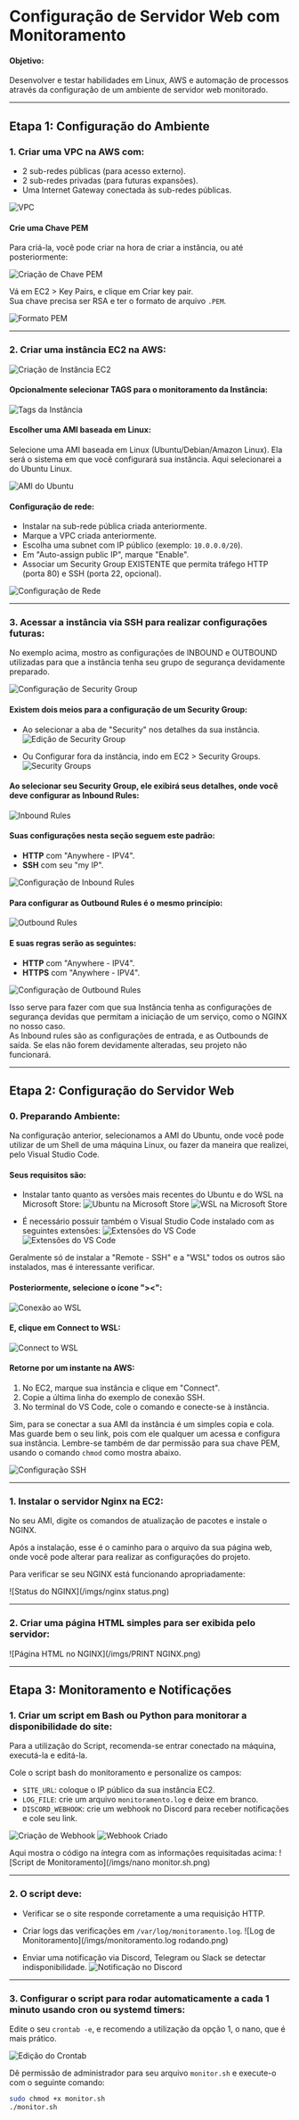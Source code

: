 # Configuração de Servidor Web com Monitoramento

#### Objetivo:
Desenvolver e testar habilidades em Linux, AWS e automação de processos através da configuração de um ambiente de servidor web monitorado.

---

## Etapa 1: Configuração do Ambiente

### 1. Criar uma VPC na AWS com:
- 2 sub-redes públicas (para acesso externo).
- 2 sub-redes privadas (para futuras expansões).
- Uma Internet Gateway conectada às sub-redes públicas.

![VPC](/imgs/vpc.png)

#### Crie uma Chave PEM
Para criá-la, você pode criar na hora de criar a instância, ou até posteriormente:

![Criação de Chave PEM](/imgs/createkeypair.png)

Vá em EC2 > Key Pairs, e clique em Criar key pair.  
Sua chave precisa ser RSA e ter o formato de arquivo `.PEM`.

![Formato PEM](/imgs/keypairs.png)

---

### 2. Criar uma instância EC2 na AWS:
![Criação de Instância EC2](/imgs/launchinstance.png)

#### Opcionalmente selecionar TAGS para o monitoramento da Instância:
![Tags da Instância](/imgs/tags.png)

#### Escolher uma AMI baseada em Linux:
Selecione uma AMI baseada em Linux (Ubuntu/Debian/Amazon Linux). Ela será o sistema em que você configurará sua instância. Aqui selecionarei a do Ubuntu Linux.

![AMI do Ubuntu](/imgs/ami.png)

#### Configuração de rede:
- Instalar na sub-rede pública criada anteriormente.
- Marque a VPC criada anteriormente.
- Escolha uma subnet com IP público (exemplo: `10.0.0.0/20`).
- Em "Auto-assign public IP", marque "Enable".
- Associar um Security Group EXISTENTE que permita tráfego HTTP (porta 80) e SSH (porta 22, opcional).

![Configuração de Rede](/imgs/networkinstance.png)

---

### 3. Acessar a instância via SSH para realizar configurações futuras:
No exemplo acima, mostro as configurações de INBOUND e OUTBOUND utilizadas para que a instância tenha seu grupo de segurança devidamente preparado.

![Configuração de Security Group](/imgs/sginstance%201.png)

#### Existem dois meios para a configuração de um Security Group:
- Ao selecionar a aba de "Security" nos detalhes da sua instância.
![Edição de Security Group](/imgs/instanceseditsg.png)

- Ou Configurar fora da instância, indo em EC2 > Security Groups.
![Security Groups](/imgs/sg.png)

#### Ao selecionar seu Security Group, ele exibirá seus detalhes, onde você deve configurar as Inbound Rules:
![Inbound Rules](/imgs/inboundrules.png)

#### Suas configurações nesta seção seguem este padrão:
- **HTTP** com "Anywhere - IPV4".
- **SSH** com seu "my IP".

![Configuração de Inbound Rules](/imgs/editinboundrules.png)

#### Para configurar as Outbound Rules é o mesmo princípio:
![Outbound Rules](/imgs/outboundrules.png)

#### E suas regras serão as seguintes:
- **HTTP** com "Anywhere - IPV4".
- **HTTPS** com "Anywhere - IPV4".

![Configuração de Outbound Rules](/imgs/editoutboundrules.png)

Isso serve para fazer com que sua Instância tenha as configurações de segurança devidas que permitam a iniciação de um serviço, como o NGINX no nosso caso.  
As Inbound rules são as configurações de entrada, e as Outbounds de saída. Se elas não forem devidamente alteradas, seu projeto não funcionará.

---

## Etapa 2: Configuração do Servidor Web

### 0. Preparando Ambiente:
Na configuração anterior, selecionamos a AMI do Ubuntu, onde você pode utilizar de um Shell de uma máquina Linux, ou fazer da maneira que realizei, pelo Visual Studio Code.

#### Seus requisitos são:
- Instalar tanto quanto as versões mais recentes do Ubuntu e do WSL na Microsoft Store:
![Ubuntu na Microsoft Store](/imgs/ubuntustore.png)
![WSL na Microsoft Store](/imgs/WSL.png)

- É necessário possuir também o Visual Studio Code instalado com as seguintes extensões:
![Extensões do VS Code](/imgs/extensoesvscode.png)
![Extensões do VS Code](/imgs/extensoesvscode2.png)

Geralmente só de instalar a "Remote - SSH" e a "WSL" todos os outros são instalados, mas é interessante verificar.

#### Posteriormente, selecione o ícone "><":
![Conexão ao WSL](/imgs/aspinhas.png)

#### E, clique em Connect to WSL:
![Connect to WSL](/imgs/connecttowsl.png)

#### Retorne por um instante na AWS:
1. No EC2, marque sua instância e clique em "Connect".
2. Copie a última linha do exemplo de conexão SSH.
3. No terminal do VS Code, cole o comando e conecte-se à instância.

Sim, para se conectar a sua AMI da instância é um simples copia e cola. Mas guarde bem o seu link, pois com ele qualquer um acessa e configura sua instância. Lembre-se também de dar permissão para sua chave PEM, usando o comando `chmod` como mostra abaixo.

![Configuração SSH](/imgs/configssh.png)

---

### 1. Instalar o servidor Nginx na EC2:
No seu AMI, digite os comandos de atualização de pacotes e instale o NGINX.

Após a instalação, esse é o caminho para o arquivo da sua página web, onde você pode alterar para realizar as configurações do projeto.

Para verificar se seu NGINX está funcionando apropriadamente:

![Status do NGINX](/imgs/nginx status.png)

---

### 2. Criar uma página HTML simples para ser exibida pelo servidor:
![Página HTML no NGINX](/imgs/PRINT NGINX.png)

---

## Etapa 3: Monitoramento e Notificações

### 1. Criar um script em Bash ou Python para monitorar a disponibilidade do site:
Para a utilização do Script, recomenda-se entrar conectado na máquina, executá-la e editá-la.

Cole o script bash do monitoramento e personalize os campos:
- `SITE_URL`: coloque o IP público da sua instância EC2.
- `LOG_FILE`: crie um arquivo `monitoramento.log` e deixe em branco.
- `DISCORD_WEBHOOK`: crie um webhook no Discord para receber notificações e cole seu link.

![Criação de Webhook](/imgs/criarwebhook.png)
![Webhook Criado](/imgs/webhookcriado.png)

Aqui mostra o código na íntegra com as informações requisitadas acima:
![Script de Monitoramento](/imgs/nano monitor.sh.png)

---

### 2. O script deve:
- Verificar se o site responde corretamente a uma requisição HTTP.
- Criar logs das verificações em `/var/log/monitoramento.log`.
![Log de Monitoramento](/imgs/monitoramento.log rodando.png)

- Enviar uma notificação via Discord, Telegram ou Slack se detectar indisponibilidade.
![Notificação no Discord](/imgs/discordnotifc.png)

---

### 3. Configurar o script para rodar automaticamente a cada 1 minuto usando cron ou systemd timers:
Edite o seu `crontab -e`, e recomendo a utilização da opção 1, o nano, que é mais prático.

![Edição do Crontab](/imgs/crontabnano.png)

Dê permissão de administrador para seu arquivo `monitor.sh` e execute-o com o seguinte comando:

```bash
sudo chmod +x monitor.sh
./monitor.sh